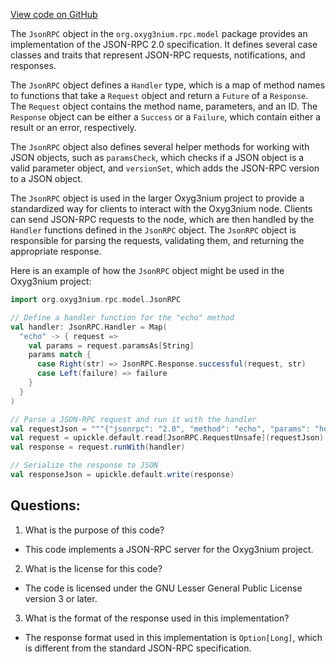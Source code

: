 [View code on GitHub](https://github.com/alephium/alephium/rpc/src/main/scala/org/alephium/rpc/model/JsonRPC.scala)

The `JsonRPC` object in the `org.oxyg3nium.rpc.model` package provides an implementation of the JSON-RPC 2.0 specification. It defines several case classes and traits that represent JSON-RPC requests, notifications, and responses. 

The `JsonRPC` object defines a `Handler` type, which is a map of method names to functions that take a `Request` object and return a `Future` of a `Response`. The `Request` object contains the method name, parameters, and an ID. The `Response` object can be either a `Success` or a `Failure`, which contain either a result or an error, respectively. 

The `JsonRPC` object also defines several helper methods for working with JSON objects, such as `paramsCheck`, which checks if a JSON object is a valid parameter object, and `versionSet`, which adds the JSON-RPC version to a JSON object. 

The `JsonRPC` object is used in the larger Oxyg3nium project to provide a standardized way for clients to interact with the Oxyg3nium node. Clients can send JSON-RPC requests to the node, which are then handled by the `Handler` functions defined in the `JsonRPC` object. The `JsonRPC` object is responsible for parsing the requests, validating them, and returning the appropriate response. 

Here is an example of how the `JsonRPC` object might be used in the Oxyg3nium project:

```scala
import org.oxyg3nium.rpc.model.JsonRPC

// Define a handler function for the "echo" method
val handler: JsonRPC.Handler = Map(
  "echo" -> { request =>
    val params = request.paramsAs[String]
    params match {
      case Right(str) => JsonRPC.Response.successful(request, str)
      case Left(failure) => failure
    }
  }
)

// Parse a JSON-RPC request and run it with the handler
val requestJson = """{"jsonrpc": "2.0", "method": "echo", "params": "hello", "id": 1}"""
val request = upickle.default.read[JsonRPC.RequestUnsafe](requestJson)
val response = request.runWith(handler)

// Serialize the response to JSON
val responseJson = upickle.default.write(response)
```
## Questions: 
 1. What is the purpose of this code?
- This code implements a JSON-RPC server for the Oxyg3nium project.

2. What is the license for this code?
- The code is licensed under the GNU Lesser General Public License version 3 or later.

3. What is the format of the response used in this implementation?
- The response format used in this implementation is `Option[Long]`, which is different from the standard JSON-RPC specification.